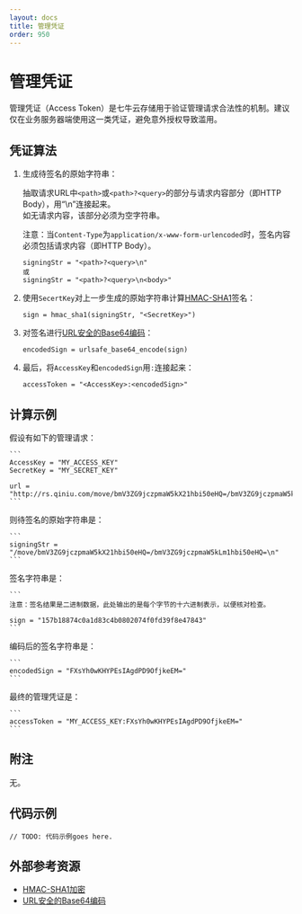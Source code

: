 ```yaml
---
layout: docs
title: 管理凭证
order: 950
---
```


<a id="access-token"></a>
# 管理凭证

管理凭证（Access Token）是七牛云存储用于验证管理请求合法性的机制。建议仅在业务服务器端使用这一类凭证，避免意外授权导致滥用。  

<a id="access-token-algorithm"></a>
## 凭证算法

1. 生成待签名的原始字符串：  

	抽取请求URL中`<path>`或`<path>?<query>`的部分与请求内容部分（即HTTP Body），用“\n”连接起来。  
	如无请求内容，该部分必须为空字符串。  

    注意：当`Content-Type`为`application/x-www-form-urlencoded`时，签名内容必须包括请求内容（即HTTP Body）。  

	```
    signingStr = "<path>?<query>\n"
    或
    signingStr = "<path>?<query>\n<body>"
	```

2. 使用`SecertKey`对上一步生成的原始字符串计算[HMAC-SHA1][hmacSha1Href]签名：

	```
    sign = hmac_sha1(signingStr, "<SecretKey>")
	```

3. 对签名进行[URL安全的Base64编码][urlsafeBase64Href]：

	```
	encodedSign = urlsafe_base64_encode(sign)
	```

4. 最后，将`AccessKey`和`encodedSign`用`:`连接起来：  

	```
    accessToken = "<AccessKey>:<encodedSign>"
	```

<a id="access-token-fakecode"></a>
## 计算示例

假设有如下的管理请求：  

	```
    AccessKey = "MY_ACCESS_KEY"
    SecretKey = "MY_SECRET_KEY"

    url = "http://rs.qiniu.com/move/bmV3ZG9jczpmaW5kX21hbi50eHQ=/bmV3ZG9jczpmaW5kLm1hbi50eHQ="
	```

则待签名的原始字符串是：  

	```
    signingStr = "/move/bmV3ZG9jczpmaW5kX21hbi50eHQ=/bmV3ZG9jczpmaW5kLm1hbi50eHQ=\n"
	```

签名字符串是：  

	```
    注意：签名结果是二进制数据，此处输出的是每个字节的十六进制表示，以便核对检查。

    sign = "157b18874c0a1d83c4b0802074f0fd39f8e47843"
	```

编码后的签名字符串是：  

	```
    encodedSign = "FXsYh0wKHYPEsIAgdPD9OfjkeEM="
	```

最终的管理凭证是：  

	```
    accessToken = "MY_ACCESS_KEY:FXsYh0wKHYPEsIAgdPD9OfjkeEM="
	```

<a id="access-token-remarks"></a>
## 附注

无。

<a id="access-token-samples"></a>
## 代码示例

```
// TODO: 代码示例goes here.
```

<a id="access-external-resources"></a>
## 外部参考资源

- [HMAC-SHA1加密][hmacSha1Href]
- [URL安全的Base64编码][urlsafeBase64Href]

[hmacSha1Href]:             http://en.wikipedia.org/wiki/Hash-based_message_authentication_code                  "HMAC-SHA1加密"
[urlsafeBase64Href]:        http://zh.wikipedia.org/wiki/Base64#.E5.9C.A8URL.E4.B8.AD.E7.9A.84.E5.BA.94.E7.94.A8 "URL安全的Base64编码"
